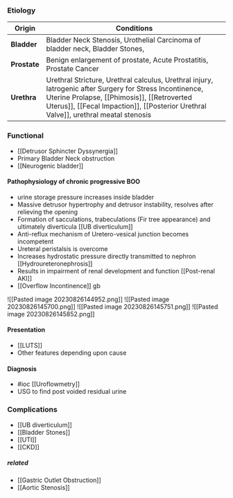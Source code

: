 ### Etiology

| **Origin**   | **Conditions**                                                                                                                                                                                                                                |
| ------------ | --------------------------------------------------------------------------------------------------------------------------------------------------------------------------------------------------------------------------------------------- |
| **Bladder**  | Bladder Neck Stenosis, Urothelial Carcinoma of bladder neck, Bladder Stones,                                                                                                                                                                  |
| **Prostate** | Benign enlargement of prostate, Acute Prostatitis, Prostate Cancer                                                                                                                                                                            |
| **Urethra**  | Urethral Stricture, Urethral calculus, Urethral injury, Iatrogenic after Surgery for Stress Incontinence, Uterine Prolapse, [[Phimosis]], [[Retroverted Uterus]], [[Fecal Impaction]], [[Posterior Urethral Valve]], urethral meatal stenosis |

### Functional
- [[Detrusor Sphincter Dyssynergia]]
- Primary Bladder Neck obstruction
- [[Neurogenic bladder]] 

#### Pathophysiology of chronic progressive BOO
- urine storage pressure increases inside bladder
- Massive detrusor hypertrophy and detrusor instability, resolves after relieving the opening 
- Formation of sacculations, trabeculations (Fir tree appearance)  and ultimately diverticula [[UB diverticulum]] 
- Anti-reflux mechanism of Uretero-vesical junction becomes incompetent
- Ureteral peristalsis is overcome
- Increases hydrostatic pressure directly transmitted to nephron [[Hydroureteronephrosis]]
- Results in impairment of renal development and function [[Post-renal AKI]]
- [[Overflow Incontinence]] gb 

![[Pasted image 20230826144952.png]]
![[Pasted image 20230826145700.png]]
![[Pasted image 20230826145751.png]]
![[Pasted image 20230826145852.png]] 

#### Presentation
- [[LUTS]] 
- Other features depending upon cause

#### Diagnosis
- #ioc [[Uroflowmetry]]
- USG to find post voided residual urine

### Complications
- [[UB diverticulum]] 
- [[Bladder Stones]] 
- [[UTI]] 
- [[CKD]] 

##### related
- [[Gastric Outlet Obstruction]] 
- [[Aortic Stenosis]] 